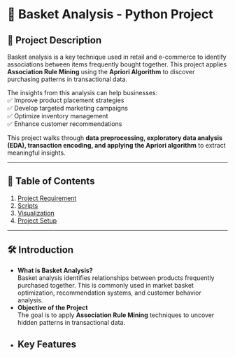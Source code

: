 # 🛒 Basket Analysis - Python Project  

## 📌 Project Description  
Basket analysis is a key technique used in retail and e-commerce to identify associations between items frequently bought together. 
This project applies **Association Rule Mining** using the **Apriori Algorithm** to discover purchasing patterns in transactional data.  

The insights from this analysis can help businesses:  
✅ Improve product placement strategies  
✅ Develop targeted marketing campaigns  
✅ Optimize inventory management  
✅ Enhance customer recommendations  

This project walks through **data preprocessing, exploratory data analysis (EDA), transaction encoding, and applying the Apriori algorithm** to extract meaningful insights.  

---

## 📜 Table of Contents  

1. [Project Requirement](https://github.com/BamideleAdeola/BasketAnalysis---Python/tree/main/BasketAnalysis_python_project/01%20Project%20Requirement)  
2. [Scripts](https://github.com/BamideleAdeola/BasketAnalysis---Python/tree/main/BasketAnalysis_python_project/03%20Scripts)
3. [Visualization](https://github.com/BamideleAdeola/BasketAnalysis---Python/tree/main/BasketAnalysis_python_project/04%20Analysis/Visualization)
4. [Project Setup](#project-setup)  

---

## 🛠 Introduction  
- **What is Basket Analysis?**  
  Basket analysis identifies relationships between products frequently purchased together. This is commonly used in market basket optimization, recommendation systems, and customer behavior analysis.  
- **Objective of the Project**  
  The goal is to apply **Association Rule Mining** techniques to uncover hidden patterns in transactional data.  
- **Key Features**  
  -


